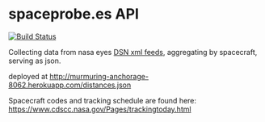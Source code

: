# spaceprobe.es API

[![Build Status](https://travis-ci.org/spacehackers/api.spaceprob.es.svg)](https://travis-ci.org/spacehackers/api.spaceprob.es)


Collecting data from nasa eyes [DSN xml feeds](https://eyes.nasa.gov/dsn/dsn.html), aggregating by spacecraft, serving as json.

deployed at http://murmuring-anchorage-8062.herokuapp.com/distances.json

Spacecraft codes and tracking schedule are found here: https://www.cdscc.nasa.gov/Pages/trackingtoday.html
